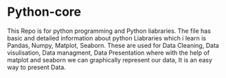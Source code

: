 # Python-core
This Repo is for python programming and Python liabraries.
The file has basic and detailed information about python
Liabraries which i learn is Pandas, Numpy, Matplot, Seaborn.
These are used for Data Cleaning, Data visulisation, Data managment, Data Presentation 
where with the help of matplot and seaborn we can graphically represent our data, 
It is an easy way to present Data.

